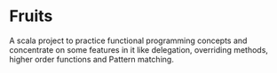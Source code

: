 # Fruits
A scala project to practice functional programming concepts and concentrate on some features in it like delegation, overriding methods, higher order functions and
Pattern matching.


